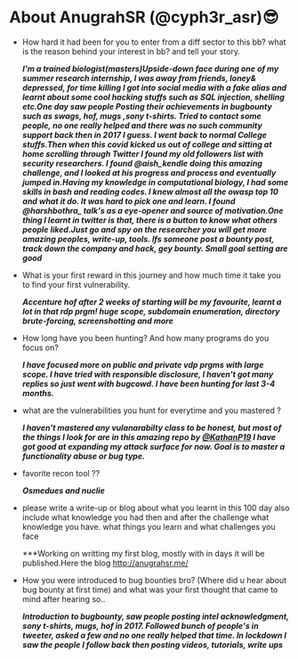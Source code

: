 # About AnugrahSR (@cyph3r_asr)😎
- How hard it had been for you to enter from a diff sector to this bb? what is the reason behind your interest in bb? and tell your story.
 

  ***I'm a trained biologist(masters)Upside-down face during one of my summer research internship, I was away from friends, loney& depressed, for time killing I got into social media with a fake alias and learnt about some cool hacking stuffs such as SQL injection, shelling etc.One day saw people Posting their achievements in bugbounty such as swags, hof, mugs ,sony t-shirts. Tried to contact some people, no one really helped and there was no such community support back then in 2017 I guess. I went back to normal College stuffs.Then when this covid kicked us out of college and sitting at home scrolling through Twitter I found my old followers list with security researchers. I found @aish_kendle doing this amazing challenge, and I looked at his progress and process and eventually jumped in.Having my knowledge in computational biology, I had some skills in bash and reading codes. I knew almost all the owasp top 10 and what it do. It was hard to pick one and learn. I found 
 @harshbothra_ talk's as a eye-opener and source of motivation.One thing I learnt in twitter is that, there is a button to know what others people liked.Just go and spy on the researcher you will get more amazing peoples, write-up, tools.
 Ifs someone post a bounty post, track down the company and hack, gey bounty.
 Small goal setting are good***


- What is your first reward in this journey and how much time it take you to find your first vulnerability.
 
   ***Accenture hof after 2 weeks of starting will be my favourite, learnt a lot in that rdp prgm! huge scope, subdomain enumeration, directory brute-forcing, screenshotting and more***

- How long have you been hunting? And how many programs do you focus on?
 
  ***I have focused more on public and private vdp prgms with large scope. I have tried with responsible disclosure, I haven't got many replies so just went with bugcowd. I have been hunting for last 3-4 months.***

- what are the vulnerabilities you hunt for everytime and you mastered ?

     ***I haven't mastered any vulanarabilty class to be honest, but most of the things I look for are in this amazing repo by 
 [@KathanP19](https://github.com/KathanP19/HowToHunt)
 I have got good at expanding my attack surface for now. Goal is to master a functionality abuse or bug type.***

- favorite recon tool ??
 
   ***Osmedues and nuclie***

- please write a write-up or blog about what you learnt in this 100 day also include what knowledge you had then and after the challenge what knowledge you have. what things you learn and what challenges you face
 
   ***Working on writting my first blog, mostly with in days it will be published.Here the blog http://anugrahsr.me/

- How you were introduced to bug bounties bro? (Where did u hear about bug bounty at first time) and what was your first thought that came to mind after hearing so..
 
  ***Introduction to bugbounty, saw people posting intel acknowledgment, sony t-shirts, mugs, hof in 2017. Followed bunch of people's in tweeter, asked a few and no one really helped that time. In lockdown I saw the people I follow back then posting videos, tutorials, write ups***
